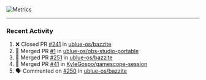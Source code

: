 ![Metrics](https://metrics.lecoq.io/KyleGospo?template=classic&base=header%2C%20activity%2C%20community%2C%20repositories%2C%20metadata&base.indepth=false&base.hireable=false&base.skip=false&config.timezone=America%2FLos_Angeles)

---
### Recent Activity
<!--START_SECTION:activity-->
1. ❌ Closed PR [#241](https://github.com/ublue-os/bazzite/pull/241) in [ublue-os/bazzite](https://github.com/ublue-os/bazzite)
2. 🎉 Merged PR [#1](https://github.com/ublue-os/obs-studio-portable/pull/1) in [ublue-os/obs-studio-portable](https://github.com/ublue-os/obs-studio-portable)
3. 🎉 Merged PR [#251](https://github.com/ublue-os/bazzite/pull/251) in [ublue-os/bazzite](https://github.com/ublue-os/bazzite)
4. 🎉 Merged PR [#41](https://github.com/KyleGospo/gamescope-session/pull/41) in [KyleGospo/gamescope-session](https://github.com/KyleGospo/gamescope-session)
5. 🗣 Commented on [#250](https://github.com/ublue-os/bazzite/issues/250#issuecomment-1703754892) in [ublue-os/bazzite](https://github.com/ublue-os/bazzite)
<!--END_SECTION:activity-->
